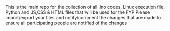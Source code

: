 This is the main repo for the collection of all .ino codes, Linux execution file, Python and JS,CSS & HTML files that will be used for the FYP
Please import/export your files and notify/comment the changes that are made to ensure all participating people are notified of the changes
